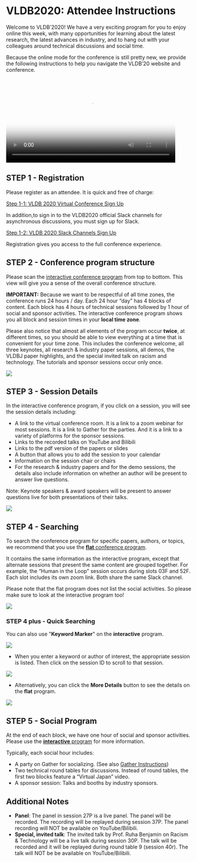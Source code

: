 
# VLDB2020: Attendee Instructions

Welcome to VLDB’2020! We have a very exciting program for you to enjoy online this week, with many opportunities for learning about the latest research, the latest advances in industry, and to hang out with your colleagues around technical discussions and social time.

Because the online mode for the conference is still pretty new, we provide the following instructions to help you navigate the VLDB’20 website and conference.

<video style="width:460px;" src="https://vldb2020.org/assets/vldb2020-online-welcome.mp4" poster="/assets/vldb2020-online-welcome.png" controls></video>

## STEP 1 - Registration

Please register as an attendee. It is quick and free of charge: 

<a href="https://tokyo.vldb2020.org/" class="btn btn-red btn-large btn-block">Step 1-1: VLDB 2020 Virtual Conference Sign Up</a>

In addition,to sign in to the VLDB2020 official Slack channels for asynchronous discussions, you must sign up for Slack.

<a href="https://tokyo.vldb2020.org/?slack=signup" class="btn btn-red btn-large btn-block">Step 1-2: VLDB 2020 Slack Channels Sign Up</a>

Registration gives you access to the full conference experience.

## STEP 2 - Conference program structure

Please scan the [interactive conference program](https://vldb2020.org/program.html) from top to bottom. This view will give you a sense of the overall conference structure.

**IMPORTANT:** Because we want to be respectful of all time zones, the conference runs 24 hours / day. Each 24 hour “day” has 4 blocks of content. Each block has 4 hours of technical sessions followed by 1 hour of social and sponsor activities. The interactive conference program shows you all block and session times in your **local time zone**.

Please also notice that almost all elements of the program occur **twice**, at different times, so you should be able to view everything at a time that is convenient for your time zone. This includes the conference welcome, all three keynotes, all research & industry paper sessions, all demos, the VLDBJ paper highlights, and the special invited talk on racism and technology. The tutorials and sponsor sessions occur only once. 

![](https://vldb2020.org/assets/media/instructions-1.png)

## STEP 3 - Session Details

In the interactive conference program, if you click on a session, you will see the session details including:

* A link to the virtual conference room. It is a link to a zoom webinar for most sessions. It is a link to Gather for the parties. And it is a link to a variety of platforms for the sponsor sessions.
* Links to the recorded talks on YouTube and Bilibili
* Links to the pdf version of the papers or slides
* A button that allows you to add the session to your calendar
* Information on the session chair or chairs 
* For the research & industry papers and for the demo sessions, the details also include information on whether an author will be present to answer live questions.

Note: Keynote speakers & award speakers will be present to answer questions live for both presentations of their talks.

![](https://vldb2020.org/assets/media/instructions-2.png)

## STEP 4 - Searching

To search the conference program for specific papers, authors, or topics, we recommend that you use the [**flat** conference program](https://vldb2020.org/program_flat.html).

It contains the same information as the interactive program, except that alternate sessions that present the same content are grouped together. For example, the “Human in the Loop” session occurs during slots 03F and 52F. Each slot includes its own zoom link. Both share the same Slack channel. 

Please note that the flat program does not list the social activities. So please make sure to look at the interactive program too!

![](https://vldb2020.org/assets/media/instructions-3.png)

### STEP 4 plus - Quick Searching

You can also use "**Keyword Marker**" on the **interactive** program.

![](https://vldb2020.org/assets/media/instructions-4.png)

* When you enter a keyword or author of interest, the appropriate session is listed. Then click on the session ID to scroll to that session.

![](https://vldb2020.org/assets/media/instructions-5.png)

* Alternatively, you can click the **More Details** button to see the details on the **flat** program.

![](https://vldb2020.org/assets/media/instructions-6.png)

## STEP 5 - Social Program

At the end of each block, we have one hour of social and sponsor activities. Please use the [**interactive** program](https://vldb2020.org/program_flat.html) for more information.

Typically, each social hour includes:
* A party on Gather for socializing. (See also [Gather Instructions](https://vldb2020.org/guide-gather.html))
* Two technical round tables for discussions. Instead of round tables, the first two blocks feature a “Virtual Japan” video.
* A sponsor session: Talks and booths by industry sponsors.


## Additional Notes

* **Panel**: The panel in session 27P is a live panel. The panel will be recorded. The recording will be replayed during session 37P. The panel recording will NOT be available on YouTube/Bilibili.
* **Special, invited talk**: The invited talk by Prof. Ruha Benjamin on Racism & Technology will be a live talk during session 30P. The talk will be recorded and it will be replayed during round table 9 (session 40r). The talk will NOT be be available on YouTube/Bilibili.
 


